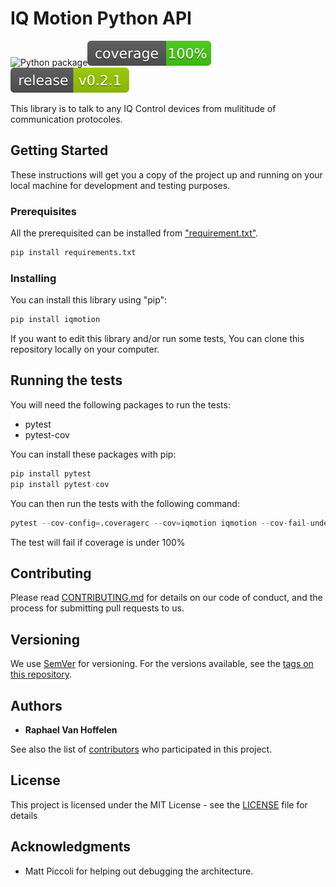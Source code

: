 # IQ Motion Python API

![Python package](https://github.com/iq-motion-control/iq-module-communication-python/workflows/Python%20package/badge.svg)![Coverage](coverage.svg) ![Version](release_badge.svg)

This library is to talk to any IQ Control devices from mulititude of communication protocoles.

## Getting Started

These instructions will get you a copy of the project up and running on your local machine for development and testing purposes.

### Prerequisites

All the prerequisited can be installed from ["requirement.txt"](requirement.txt).

```python
pip install requirements.txt
```

### Installing

You can install this library using "pip":

```python
pip install iqmotion
```

If you want to edit this library and/or run some tests, You can clone this repository locally on your computer.

## Running the tests

You will need the following packages to run the tests:

- pytest
- pytest-cov

You can install these packages with pip:

```python
pip install pytest
pip install pytest-cov
```

You can then run the tests with the following command:

```python
pytest --cov-config=.coveragerc --cov=iqmotion iqmotion --cov-fail-under=100
```

The test will fail if coverage is under 100%

## Contributing

Please read [CONTRIBUTING.md](CONTRIBUTING.md) for details on our code of conduct, and the process for submitting pull requests to us.

## Versioning

We use [SemVer](http://semver.org/) for versioning. For the versions available, see the [tags on this repository](https://github.com/your/project/tags).

## Authors

- **Raphael Van Hoffelen**

See also the list of [contributors](contributors.md) who participated in this project.

## License

This project is licensed under the MIT License - see the [LICENSE](LICENSE) file for details

## Acknowledgments

- Matt Piccoli for helping out debugging the architecture.
